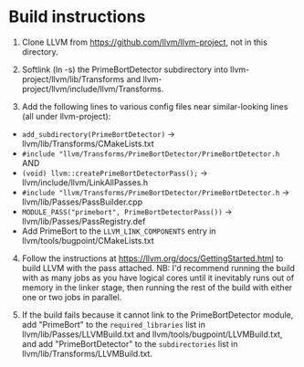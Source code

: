 # Build instructions

1. Clone LLVM from https://github.com/llvm/llvm-project, not in this directory.

2. Softlink (ln -s) the PrimeBortDetector subdirectory into llvm-project/llvm/lib/Transforms 
and llvm-project/llvm/include/llvm/Transforms.

3. Add the following lines to various config files near similar-looking lines (all under llvm-project):
- `add_subdirectory(PrimeBortDetector)` -> llvm/lib/Transforms/CMakeLists.txt
- `#include "llvm/Transforms/PrimeBortDetector/PrimeBortDetector.h` AND
- `(void) llvm::createPrimeBortDetectorPass();` -> llvm/include/llvm/LinkAllPasses.h
- `#include "llvm/Transforms/PrimeBortDetector/PrimeBortDetector.h` -> llvm/lib/Passes/PassBuilder.cpp
- `MODULE_PASS("primebort", PrimeBortDetectorPass())` -> llvm/lib/Passes/PassRegistry.def
- Add PrimeBort to the `LLVM_LINK_COMPONENTS` entry in llvm/tools/bugpoint/CMakeLists.txt

4. Follow the instructions at https://llvm.org/docs/GettingStarted.html to build LLVM with
the pass attached. NB: I'd recommend running the build with as many jobs as you have logical cores until it inevitably runs out of memory in the linker stage, then running the rest of the
build with either one or two jobs in parallel.

5. If the build fails because it cannot link to the PrimeBortDetector module, add "PrimeBort"
to the `required_libraries` list in llvm/lib/Passes/LLVMBuild.txt and
llvm/tools/bugpoint/LLVMBuild.txt, and add "PrimeBortDetector" to the `subdirectories` list
in llvm/lib/Transforms/LLVMBuild.txt.

